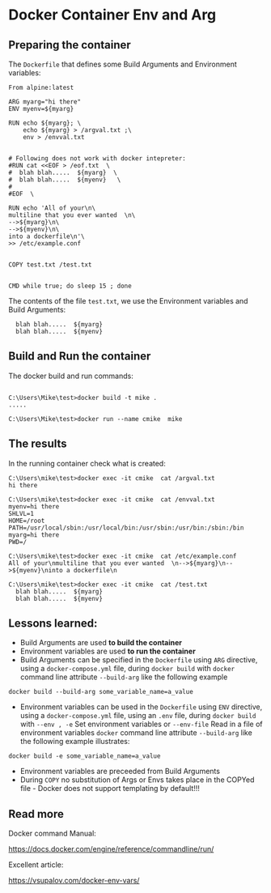 # Docker Container Env and Arg


## Preparing the container
The `Dockerfile` that defines some Build Arguments and Environment variables:

```
From alpine:latest

ARG myarg="hi there"
ENV myenv=${myarg}

RUN echo ${myarg}; \
    echo ${myarg} > /argval.txt ;\
	env > /envval.txt


# Following does not work with docker intepreter:	
#RUN cat <<EOF > /eof.txt  \ 
#  blah blah.....  ${myarg}  \ 
#  blah blah.....  ${myenv}   \
#
#EOF  \
	
RUN echo 'All of your\n\
multiline that you ever wanted  \n\
-->${myarg}\n\
-->${myenv}\n\
into a dockerfile\n'\
>> /etc/example.conf	
	
	
COPY test.txt /test.txt


CMD while true; do sleep 15 ; done 
```

The contents of the file `test.txt`, we use the Environment variables and Build Arguments:

```
  blah blah.....  ${myarg}   
  blah blah.....  ${myenv}
```

## Build and Run the container
The docker build  and run commands:

```

C:\Users\Mike\test>docker build -t mike .
.....

C:\Users\Mike\test>docker run --name cmike  mike
```

## The results
In the running container check what is created:
```
C:\Users\mike\test>docker exec -it cmike  cat /argval.txt
hi there

C:\Users\mike\test>docker exec -it cmike  cat /envval.txt
myenv=hi there
SHLVL=1
HOME=/root
PATH=/usr/local/sbin:/usr/local/bin:/usr/sbin:/usr/bin:/sbin:/bin
myarg=hi there
PWD=/

C:\Users\mike\test>docker exec -it cmike  cat /etc/example.conf
All of your\nmultiline that you ever wanted  \n-->${myarg}\n-->${myenv}\ninto a dockerfile\n

C:\Users\mike\test>docker exec -it cmike  cat /test.txt
  blah blah.....  ${myarg}
  blah blah.....  ${myenv}
```

## Lessons learned:
- Build Arguments are used **to build the container**
- Environment variables are used **to run the container**
- Build Arguments can be specified in the `Dockerfile` using `ARG` directive, using a `docker-compose.yml` file,  during `docker build` with 
`docker` command line attribute `--build-arg` like the following example
```
docker build --build-arg some_variable_name=a_value
```
- Environment variables can be used in the `Dockerfile` using `ENV` directive, using a `docker-compose.yml` file, using an `.env` file, 
during `docker build` with 
`--env , -e`		Set environment variables or 
`--env-file`		Read in a file of environment variables
`docker` command line attribute `--build-arg` like the following example illustrates:
```
docker build -e some_variable_name=a_value
```
- Environment variables are preceeded from Build Arguments
- During `COPY` no substitution of Args or Envs takes place in the COPYed file - Docker does not support templating by default!!!


## Read more
Docker command Manual:


https://docs.docker.com/engine/reference/commandline/run/

Excellent article:


https://vsupalov.com/docker-env-vars/

